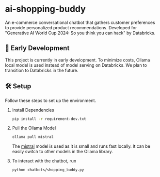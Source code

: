 # ai-shopping-buddy
An e-commerce conversational chatbot that gathers customer preferences to provide personalized product recommendations. 
Developed for "Generative AI World Cup 2024: So you think you can hack" by Databricks.

## 🚧 Early Development

This project is currently in early development. To minimize costs, 
Ollama local model is used instead of model serving on Databricks. 
We plan to transition to Databricks in the future.

## 🛠️ Setup

Follow these steps to set up the environment.

1. Install Dependencies
    ```bash
    pip install -r requirement-dev.txt
    ```

2. Pull the Ollama Model
    ```bash
    ollama pull mistral
    ```
   The [mistral](https://ollama.com/library/mistral) model is used as it is small and runs fast locally. 
   It can be easily switch to other models in the Ollama library.


3. To interact with the chatbot, run
   ```bash
   python chatbots/shopping_buddy.py
   ```
